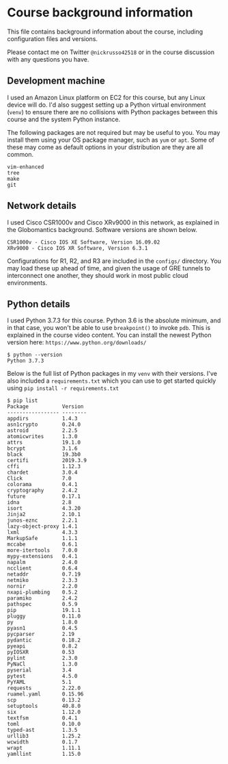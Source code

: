 # Course background information
This file contains background information about the course, including
configuration files and versions.

Please contact me on Twitter `@nickrusso42518` or in the course
discussion with any questions you have.

## Development machine
I used an Amazon Linux platform on EC2 for this course, but any Linux
device will do. I'd also suggest setting up a Python virtual
environment (`venv`) to ensure there are no collisions with Python
packages between this course and the system Python instance.

The following packages are not required but may be useful to you. You
may install them using your OS package manager, such as `yum` or `apt`.
Some of these may come as default options in your distribution are they
are all common.

```
vim-enhanced
tree
make
git
```

## Network details
I used Cisco CSR1000v and Cisco XRv9000 in this network, as explained in
the Globomantics background. Software versions are shown below.

```
CSR1000v - Cisco IOS XE Software, Version 16.09.02
XRv9000 - Cisco IOS XR Software, Version 6.3.1
```

Configurations for R1, R2, and R3 are included in the `configs/` directory.
You may load these up ahead of time, and given the usage of GRE tunnels to
interconnect one another, they should work in most public cloud environments.

## Python details
I used Python 3.7.3 for this course. Python 3.6 is the absolute minimum,
and in that case, you won't be able to use `breakpoint()` to invoke `pdb`.
This is explained in the course video content. You can install the newest
Python version here: `https://www.python.org/downloads/`

```
$ python --version
Python 3.7.3
```

Below is the full list of Python packages in my `venv` with their versions.
I've also included a `requirements.txt` which you can use to get started
quickly using `pip install -r requirements.txt`

```
$ pip list
Package           Version 
----------------- --------
appdirs           1.4.3   
asn1crypto        0.24.0  
astroid           2.2.5   
atomicwrites      1.3.0   
attrs             19.1.0  
bcrypt            3.1.6   
black             19.3b0  
certifi           2019.3.9
cffi              1.12.3  
chardet           3.0.4   
Click             7.0     
colorama          0.4.1   
cryptography      2.4.2   
future            0.17.1  
idna              2.8     
isort             4.3.20  
Jinja2            2.10.1  
junos-eznc        2.2.1   
lazy-object-proxy 1.4.1   
lxml              4.3.3   
MarkupSafe        1.1.1   
mccabe            0.6.1   
more-itertools    7.0.0   
mypy-extensions   0.4.1   
napalm            2.4.0   
ncclient          0.6.4   
netaddr           0.7.19  
netmiko           2.3.3   
nornir            2.2.0   
nxapi-plumbing    0.5.2   
paramiko          2.4.2   
pathspec          0.5.9   
pip               19.1.1  
pluggy            0.11.0  
py                1.8.0   
pyasn1            0.4.5   
pycparser         2.19    
pydantic          0.18.2  
pyeapi            0.8.2   
pyIOSXR           0.53    
pylint            2.3.0   
PyNaCl            1.3.0   
pyserial          3.4     
pytest            4.5.0   
PyYAML            5.1     
requests          2.22.0  
ruamel.yaml       0.15.96 
scp               0.13.2  
setuptools        40.8.0  
six               1.12.0  
textfsm           0.4.1   
toml              0.10.0  
typed-ast         1.3.5   
urllib3           1.25.2  
wcwidth           0.1.7   
wrapt             1.11.1  
yamllint          1.15.0  
```
